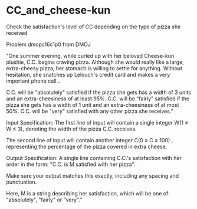 # CC_and_cheese-kun

Check the satisfaction's level of CC depending on the type of pizza she received

Problem dmopc16c1p0 from DMOJ

"One summer evening, while curled up with her beloved Cheese-kun plushie, C.C. begins craving pizza. Although she would really like a large, extra-cheesy pizza, her stomach is willing to settle for anything. Without hesitation, she snatches up Lelouch's credit card and makes a very important phone call…

C.C. will be "absolutely" satisfied if the pizza she gets has a width of 3 units and an extra-cheesiness of at least 95%.
C.C. will be "fairly" satisfied if the pizza she gets has a width of 1 unit and an extra-cheesiness of at most 50%.
C.C. will be "very" satisfied with any other pizza she receives."

Input Specification:
The first line of input will contain a single integer  W(1 ≤ W ≤ 3), denoting the width of the pizza C.C. receives.

The second line of input will contain another integer C(0 ≤ C ≤ 100) , representing the percentage of the pizza covered in extra cheese.

Output Specification:
A single line containing C.C.'s satisfaction with her order in the form: "C.C. is M satisfied with her pizza".

Make sure your output matches this exactly, including any spacing and punctuation.

Here, M is a string describing her satisfaction, which will be one of: "absolutely", "fairly" or "very"."

